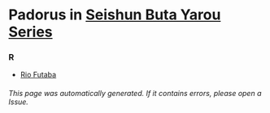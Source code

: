 # Padorus in [Seishun Buta Yarou Series](https://myanimelist.net/manga/70399/Seishun_Buta_Yarou_Series)

### R
* [Rio Futaba](https://github.com/shadow578/Project-Padoru/blob/master/table-of-contents/characters/RioFutaba.md)

###### This page was automatically generated. If it contains errors, please open a Issue.

